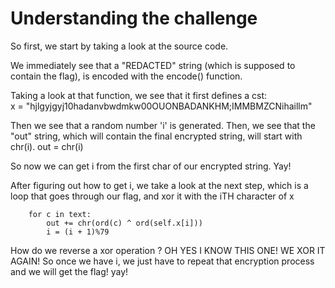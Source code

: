 # Understanding the challenge

So first, we start by taking a look at the source code.

We immediately see that a "REDACTED" string (which is supposed to contain the flag), is encoded with the encode() function.

Taking a look at that function, we see that it first defines a cst:    
x = "hjlgyjgyj10hadanvbwdmkw00OUONBADANKHM;IMMBMZCNihaillm"

Then we see that a random number 'i' is generated. Then, we see that the "out" string, which will contain the final encrypted string, will start with chr(i). 
out = chr(i)

So now we can get i from the first char of our encrypted string. Yay!

After figuring out how to get i, we take a look at the next step, which is a loop that goes through our flag, and xor it with the iTH character of x

        for c in text:
            out += chr(ord(c) ^ ord(self.x[i]))
            i = (i + 1)%79   
            
How do we reverse a xor operation ? OH YES I KNOW THIS ONE! WE XOR IT AGAIN!
So once we have i, we just have to repeat that encryption process and we will get the flag! yay!
